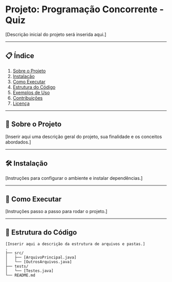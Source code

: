 # Projeto: Programação Concorrente - Quiz

[Descrição inicial do projeto será inserida aqui.]

---

## 📋 Índice
1. [Sobre o Projeto](#sobre-o-projeto)
2. [Instalação](#instalação)
3. [Como Executar](#como-executar)
4. [Estrutura do Código](#estrutura-do-código)
5. [Exemplos de Uso](#exemplos-de-uso)
6. [Contribuições](#contribuições)
7. [Licença](#licença)

---

## 🧐 Sobre o Projeto
[Inserir aqui uma descrição geral do projeto, sua finalidade e os conceitos abordados.]

---

## 🛠️ Instalação
[Instruções para configurar o ambiente e instalar dependências.]

---

## 🚀 Como Executar
[Instruções passo a passo para rodar o projeto.]

---

## 📂 Estrutura do Código
```plaintext
[Inserir aqui a descrição da estrutura de arquivos e pastas.]
.
├── src/
│   ├── [ArquivoPrincipal.java]
│   └── [OutrosArquivos.java]
├── tests/
│   └── [Testes.java]
└── README.md
